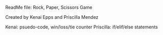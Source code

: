 ReadMe file: Rock, Paper, Scissors Game

Created by Kenai Epps and Priscilla Mendez

Kenai: psuedo-code, win/loss/tie counter
Priscilla: if/elif/else statements